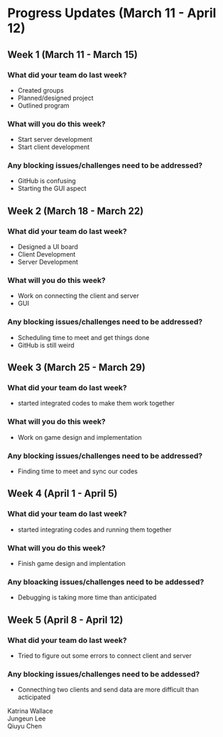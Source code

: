 # Progress Updates (March 11 - April 12)

## Week 1 (March 11 - March 15)

### What did your team do last week?
* Created groups
* Planned/designed project
* Outlined program

### What will you do this week?
* Start server development
* Start client development

### Any blocking issues/challenges need to be addressed?
* GitHub is confusing
* Starting the GUI aspect

## Week 2 (March 18 - March 22)

### What did your team do last week?
* Designed a UI board
* Client Development
* Server Development

### What will you do this week?
* Work on connecting the client and server
* GUI

### Any blocking issues/challenges need to be addressed?
* Scheduling time to meet and get things done
* GitHub is still weird

## Week 3 (March 25 - March 29)

### What did your team do last week?
* started integrated codes to make them work together

### What will you do this week?
* Work on game design and implementation

### Any blocking issues/challenges need to be addressed?
* Finding time to meet and sync our codes

## Week 4 (April 1 - April 5)

### What did your team do last week?
* started integrating codes and running them together

### What will you do this week?
* Finish game design and implentation

### Any bloacking issues/challenges need to be addessed?
* Debugging is taking more time than anticipated

## Week 5 (April 8 - April 12)

### What did your team do last week?
* Tried to figure out some errors to connect client and server

### Any blocking issues/challenges need to be addessed?
* Connecthing two clients and send data are more difficult than acticipated 

Katrina Wallace<br/>
Jungeun Lee<br/>
Qiuyu Chen<br/>
